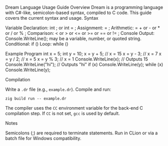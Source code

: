 Dream Language Usage Guide
Overview
Dream is a programming language with C#-like, semicolon-based syntax, compiled to C code. This guide covers the current syntax and usage.
Syntax

Variable Declaration: int <identifier>; or int <identifier> = <value>;
Assignment: <identifier> = <expression>;
Arithmetic: <identifier> = <expression> + <expression> or <expression> - <expression> or <expression> * <expression> or <expression> / <expression> or <expression> % <expression>;
Comparison: <expression> < <expression> or <expression> > <expression> or <expression> <= <expression> or <expression> >= <expression> or <expression> == <expression> or <expression> != <expression>;
Console Output: Console.WriteLine(<expression>);
    <expression> may be a variable, number, or quoted string.
Conditional: if (<expression>) <statement>
Loop: while (<expression>) <statement>

Example Program
int x = 5;
int y = 10;
x = y + 5;          // x = 15
x = y - 3;          // x = 7
x = y / 2;          // x = 5
x = y % 3;          // x = 1
Console.WriteLine(x);       // Outputs 15
Console.WriteLine("hi"); // Outputs "hi"
if (x) Console.WriteLine(y);
while (x) Console.WriteLine(y);

Compilation

Write a `.dr` file (e.g., `example.dr`).
Compile and run:
```
zig build run -- example.dr
```
The compiler uses the `CC` environment variable for the back-end C compilation step. If `CC` is not set, `gcc` is used by default.

Notes

Semicolons (;) are required to terminate statements.
Run in CLion or via a batch file for Windows compatibility.


